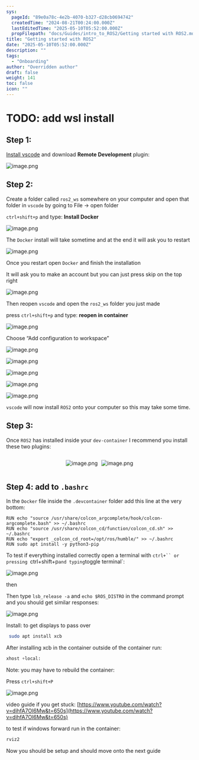 ```yaml
---
sys:
  pageId: "89e0a78c-4e2b-4070-b327-d28cb0694742"
  createdTime: "2024-08-21T00:24:00.000Z"
  lastEditedTime: "2025-05-10T05:52:00.000Z"
  propFilepath: "docs/Guides/intro_to_ROS2/Getting started with ROS2.md"
title: "Getting started with ROS2"
date: "2025-05-10T05:52:00.000Z"
description: ""
tags:
  - "Onboarding"
author: "Overridden author"
draft: false
weight: 141
toc: false
icon: ""
---
```


# TODO: add wsl install

## Step 1:

[Install vscode](https://code.visualstudio.com/download) and download **Remote Development** plugin:

![image.png](https://prod-files-secure.s3.us-west-2.amazonaws.com/d518164a-d88e-44d1-a4ee-3adb3bd8bce0/efb52993-1881-4a40-b95e-6f020334f022/image.png?X-Amz-Algorithm=AWS4-HMAC-SHA256&X-Amz-Content-Sha256=UNSIGNED-PAYLOAD&X-Amz-Credential=ASIAZI2LB466S47JC6Q5%2F20250613%2Fus-west-2%2Fs3%2Faws4_request&X-Amz-Date=20250613T220823Z&X-Amz-Expires=3600&X-Amz-Security-Token=IQoJb3JpZ2luX2VjEDUaCXVzLXdlc3QtMiJHMEUCIQCGLBvSxUFgqPowy7Asa1IV6lCUQIxG8rWDWgmaDzLkuAIgO5vHMR8K%2FjxJ5EWlMbPGuNKVq7FJ%2F48gWEWbU6n910Yq%2FwMIHhAAGgw2Mzc0MjMxODM4MDUiDGp3NvVVPk7fgF5H8yrcA%2BPuMXDsjqKsPJJiuzlD%2Biw9JtapHU4qdyYcJFEPorHmn%2B6QSTnHiFoGoFarxu7%2BLglAmt3koYCL7G5aCB%2FjOd9iX0N4S8yZ7%2FeckifpP2VTd4N%2BQEiCiXjJfzREL6msqYhA6MwAsiAbeJl9lNgW9%2FMRHXTF2TxW4E3SkN%2FtCTnSllIBwdrjSArzlsxhOyHUjFuSdFijw4ZHQ42CdYqe4Kc1GbS48FuL8h8fd7r%2BzFK8fHZ2EEBagWJLAqo0Kuwpjq9H%2BtQrzf4HuVwlTjkMrSuaJuNdXG7ZF4FDP8LAORK7Ffr8TO5DCM5Qi8Ww1zN9lWFnB%2BQkbGnhF0vw1pjxRbY%2FMKL8AXljC%2F5fujv3U6hp2yg7U43Gm7x6P2fjT0Iq79VMOO%2Ftco031kC73ZtstmEL5cP3qDeEUjyT%2B924%2B7qoPOoe4v248G4AN03MElMUiDjTRCN3n1iqzJriNf00E8Hi0dUImn%2B6Ij3mvZZdwsQnJi5pDPh%2FRVYesEMWZkBauGJpP0tZUkYeTZZ9rqSzCPxe4gRVeUcKjfsUBO6vlnY%2FkARTvcTsvqKMsqd2dSiETqkLnFO0VKrfylyjRdC0MjWENXGUr%2Fn9uwMARVMRMUVo%2FWE5sfaBZuiAZ%2BhKMPSSssIGOqUBjJI9CVyXUqTMoJRqfR8T5RMwHa40npjujRni%2FLL3PCATySt%2FLyzVH2VHNK5LtD5vETiXMxwa45tK8ap7ewQ0J7hUg7K530CNSZeykCbNSN5I1nw%2FS%2B%2FJFmQqTIq%2FLduBozwFAVFn2Sxa%2B7siyevvuU%2B%2Fa%2F47aOTX9ijdLgrJAKbAgkiMQSUTCQihm9bRFZCq%2Bx9nTK6PpjHLliPeDGgntAo1TSQW&X-Amz-Signature=5f816fcf2121e64f57cbd10d68ce97b5d91205fad9eac2b7eff551fc7dba5059&X-Amz-SignedHeaders=host&x-amz-checksum-mode=ENABLED&x-id=GetObject)

## Step 2:

Create a folder called `ros2_ws` somewhere on your computer and open that folder in `vscode` by going to File → open folder 

`ctrl+shift+p` and type: **Install Docker**

![image.png](https://prod-files-secure.s3.us-west-2.amazonaws.com/d518164a-d88e-44d1-a4ee-3adb3bd8bce0/2269dc0e-1cd5-47ff-bceb-c04ad9b2eab0/image.png?X-Amz-Algorithm=AWS4-HMAC-SHA256&X-Amz-Content-Sha256=UNSIGNED-PAYLOAD&X-Amz-Credential=ASIAZI2LB466S47JC6Q5%2F20250613%2Fus-west-2%2Fs3%2Faws4_request&X-Amz-Date=20250613T220823Z&X-Amz-Expires=3600&X-Amz-Security-Token=IQoJb3JpZ2luX2VjEDUaCXVzLXdlc3QtMiJHMEUCIQCGLBvSxUFgqPowy7Asa1IV6lCUQIxG8rWDWgmaDzLkuAIgO5vHMR8K%2FjxJ5EWlMbPGuNKVq7FJ%2F48gWEWbU6n910Yq%2FwMIHhAAGgw2Mzc0MjMxODM4MDUiDGp3NvVVPk7fgF5H8yrcA%2BPuMXDsjqKsPJJiuzlD%2Biw9JtapHU4qdyYcJFEPorHmn%2B6QSTnHiFoGoFarxu7%2BLglAmt3koYCL7G5aCB%2FjOd9iX0N4S8yZ7%2FeckifpP2VTd4N%2BQEiCiXjJfzREL6msqYhA6MwAsiAbeJl9lNgW9%2FMRHXTF2TxW4E3SkN%2FtCTnSllIBwdrjSArzlsxhOyHUjFuSdFijw4ZHQ42CdYqe4Kc1GbS48FuL8h8fd7r%2BzFK8fHZ2EEBagWJLAqo0Kuwpjq9H%2BtQrzf4HuVwlTjkMrSuaJuNdXG7ZF4FDP8LAORK7Ffr8TO5DCM5Qi8Ww1zN9lWFnB%2BQkbGnhF0vw1pjxRbY%2FMKL8AXljC%2F5fujv3U6hp2yg7U43Gm7x6P2fjT0Iq79VMOO%2Ftco031kC73ZtstmEL5cP3qDeEUjyT%2B924%2B7qoPOoe4v248G4AN03MElMUiDjTRCN3n1iqzJriNf00E8Hi0dUImn%2B6Ij3mvZZdwsQnJi5pDPh%2FRVYesEMWZkBauGJpP0tZUkYeTZZ9rqSzCPxe4gRVeUcKjfsUBO6vlnY%2FkARTvcTsvqKMsqd2dSiETqkLnFO0VKrfylyjRdC0MjWENXGUr%2Fn9uwMARVMRMUVo%2FWE5sfaBZuiAZ%2BhKMPSSssIGOqUBjJI9CVyXUqTMoJRqfR8T5RMwHa40npjujRni%2FLL3PCATySt%2FLyzVH2VHNK5LtD5vETiXMxwa45tK8ap7ewQ0J7hUg7K530CNSZeykCbNSN5I1nw%2FS%2B%2FJFmQqTIq%2FLduBozwFAVFn2Sxa%2B7siyevvuU%2B%2Fa%2F47aOTX9ijdLgrJAKbAgkiMQSUTCQihm9bRFZCq%2Bx9nTK6PpjHLliPeDGgntAo1TSQW&X-Amz-Signature=2aabb59766157bdb5fb60504caeab301c1fa4fd49b2b50f30e0c745eb1dbcf1d&X-Amz-SignedHeaders=host&x-amz-checksum-mode=ENABLED&x-id=GetObject)

The `Docker` install will take sometime and at the end it will ask you to restart

![image.png](https://prod-files-secure.s3.us-west-2.amazonaws.com/d518164a-d88e-44d1-a4ee-3adb3bd8bce0/ed233f78-be33-4b1f-b89c-9c346c0e961e/image.png?X-Amz-Algorithm=AWS4-HMAC-SHA256&X-Amz-Content-Sha256=UNSIGNED-PAYLOAD&X-Amz-Credential=ASIAZI2LB466S47JC6Q5%2F20250613%2Fus-west-2%2Fs3%2Faws4_request&X-Amz-Date=20250613T220823Z&X-Amz-Expires=3600&X-Amz-Security-Token=IQoJb3JpZ2luX2VjEDUaCXVzLXdlc3QtMiJHMEUCIQCGLBvSxUFgqPowy7Asa1IV6lCUQIxG8rWDWgmaDzLkuAIgO5vHMR8K%2FjxJ5EWlMbPGuNKVq7FJ%2F48gWEWbU6n910Yq%2FwMIHhAAGgw2Mzc0MjMxODM4MDUiDGp3NvVVPk7fgF5H8yrcA%2BPuMXDsjqKsPJJiuzlD%2Biw9JtapHU4qdyYcJFEPorHmn%2B6QSTnHiFoGoFarxu7%2BLglAmt3koYCL7G5aCB%2FjOd9iX0N4S8yZ7%2FeckifpP2VTd4N%2BQEiCiXjJfzREL6msqYhA6MwAsiAbeJl9lNgW9%2FMRHXTF2TxW4E3SkN%2FtCTnSllIBwdrjSArzlsxhOyHUjFuSdFijw4ZHQ42CdYqe4Kc1GbS48FuL8h8fd7r%2BzFK8fHZ2EEBagWJLAqo0Kuwpjq9H%2BtQrzf4HuVwlTjkMrSuaJuNdXG7ZF4FDP8LAORK7Ffr8TO5DCM5Qi8Ww1zN9lWFnB%2BQkbGnhF0vw1pjxRbY%2FMKL8AXljC%2F5fujv3U6hp2yg7U43Gm7x6P2fjT0Iq79VMOO%2Ftco031kC73ZtstmEL5cP3qDeEUjyT%2B924%2B7qoPOoe4v248G4AN03MElMUiDjTRCN3n1iqzJriNf00E8Hi0dUImn%2B6Ij3mvZZdwsQnJi5pDPh%2FRVYesEMWZkBauGJpP0tZUkYeTZZ9rqSzCPxe4gRVeUcKjfsUBO6vlnY%2FkARTvcTsvqKMsqd2dSiETqkLnFO0VKrfylyjRdC0MjWENXGUr%2Fn9uwMARVMRMUVo%2FWE5sfaBZuiAZ%2BhKMPSSssIGOqUBjJI9CVyXUqTMoJRqfR8T5RMwHa40npjujRni%2FLL3PCATySt%2FLyzVH2VHNK5LtD5vETiXMxwa45tK8ap7ewQ0J7hUg7K530CNSZeykCbNSN5I1nw%2FS%2B%2FJFmQqTIq%2FLduBozwFAVFn2Sxa%2B7siyevvuU%2B%2Fa%2F47aOTX9ijdLgrJAKbAgkiMQSUTCQihm9bRFZCq%2Bx9nTK6PpjHLliPeDGgntAo1TSQW&X-Amz-Signature=bae4af9ba19706d85446cf9a73cf40468ced243f0ce005e6aad510f54818fefb&X-Amz-SignedHeaders=host&x-amz-checksum-mode=ENABLED&x-id=GetObject)

Once you restart open `Docker` and finish the installation

It will ask you to make an account but you can just press skip on the top right

![image.png](https://prod-files-secure.s3.us-west-2.amazonaws.com/d518164a-d88e-44d1-a4ee-3adb3bd8bce0/21010ad9-1659-4fd9-9f59-9932a09b2a3d/image.png?X-Amz-Algorithm=AWS4-HMAC-SHA256&X-Amz-Content-Sha256=UNSIGNED-PAYLOAD&X-Amz-Credential=ASIAZI2LB466S47JC6Q5%2F20250613%2Fus-west-2%2Fs3%2Faws4_request&X-Amz-Date=20250613T220823Z&X-Amz-Expires=3600&X-Amz-Security-Token=IQoJb3JpZ2luX2VjEDUaCXVzLXdlc3QtMiJHMEUCIQCGLBvSxUFgqPowy7Asa1IV6lCUQIxG8rWDWgmaDzLkuAIgO5vHMR8K%2FjxJ5EWlMbPGuNKVq7FJ%2F48gWEWbU6n910Yq%2FwMIHhAAGgw2Mzc0MjMxODM4MDUiDGp3NvVVPk7fgF5H8yrcA%2BPuMXDsjqKsPJJiuzlD%2Biw9JtapHU4qdyYcJFEPorHmn%2B6QSTnHiFoGoFarxu7%2BLglAmt3koYCL7G5aCB%2FjOd9iX0N4S8yZ7%2FeckifpP2VTd4N%2BQEiCiXjJfzREL6msqYhA6MwAsiAbeJl9lNgW9%2FMRHXTF2TxW4E3SkN%2FtCTnSllIBwdrjSArzlsxhOyHUjFuSdFijw4ZHQ42CdYqe4Kc1GbS48FuL8h8fd7r%2BzFK8fHZ2EEBagWJLAqo0Kuwpjq9H%2BtQrzf4HuVwlTjkMrSuaJuNdXG7ZF4FDP8LAORK7Ffr8TO5DCM5Qi8Ww1zN9lWFnB%2BQkbGnhF0vw1pjxRbY%2FMKL8AXljC%2F5fujv3U6hp2yg7U43Gm7x6P2fjT0Iq79VMOO%2Ftco031kC73ZtstmEL5cP3qDeEUjyT%2B924%2B7qoPOoe4v248G4AN03MElMUiDjTRCN3n1iqzJriNf00E8Hi0dUImn%2B6Ij3mvZZdwsQnJi5pDPh%2FRVYesEMWZkBauGJpP0tZUkYeTZZ9rqSzCPxe4gRVeUcKjfsUBO6vlnY%2FkARTvcTsvqKMsqd2dSiETqkLnFO0VKrfylyjRdC0MjWENXGUr%2Fn9uwMARVMRMUVo%2FWE5sfaBZuiAZ%2BhKMPSSssIGOqUBjJI9CVyXUqTMoJRqfR8T5RMwHa40npjujRni%2FLL3PCATySt%2FLyzVH2VHNK5LtD5vETiXMxwa45tK8ap7ewQ0J7hUg7K530CNSZeykCbNSN5I1nw%2FS%2B%2FJFmQqTIq%2FLduBozwFAVFn2Sxa%2B7siyevvuU%2B%2Fa%2F47aOTX9ijdLgrJAKbAgkiMQSUTCQihm9bRFZCq%2Bx9nTK6PpjHLliPeDGgntAo1TSQW&X-Amz-Signature=677575b5e1c55e8ea7d491e3d36020cadcdd67e6eef96509587015a68d1c1ae5&X-Amz-SignedHeaders=host&x-amz-checksum-mode=ENABLED&x-id=GetObject)

Then reopen `vscode` and open the `ros2_ws` folder you just made

press `ctrl+shift+p` and type: **reopen in container**

![image.png](https://prod-files-secure.s3.us-west-2.amazonaws.com/d518164a-d88e-44d1-a4ee-3adb3bd8bce0/4e93b8c2-41ad-488c-8095-c74205196118/image.png?X-Amz-Algorithm=AWS4-HMAC-SHA256&X-Amz-Content-Sha256=UNSIGNED-PAYLOAD&X-Amz-Credential=ASIAZI2LB466S47JC6Q5%2F20250613%2Fus-west-2%2Fs3%2Faws4_request&X-Amz-Date=20250613T220823Z&X-Amz-Expires=3600&X-Amz-Security-Token=IQoJb3JpZ2luX2VjEDUaCXVzLXdlc3QtMiJHMEUCIQCGLBvSxUFgqPowy7Asa1IV6lCUQIxG8rWDWgmaDzLkuAIgO5vHMR8K%2FjxJ5EWlMbPGuNKVq7FJ%2F48gWEWbU6n910Yq%2FwMIHhAAGgw2Mzc0MjMxODM4MDUiDGp3NvVVPk7fgF5H8yrcA%2BPuMXDsjqKsPJJiuzlD%2Biw9JtapHU4qdyYcJFEPorHmn%2B6QSTnHiFoGoFarxu7%2BLglAmt3koYCL7G5aCB%2FjOd9iX0N4S8yZ7%2FeckifpP2VTd4N%2BQEiCiXjJfzREL6msqYhA6MwAsiAbeJl9lNgW9%2FMRHXTF2TxW4E3SkN%2FtCTnSllIBwdrjSArzlsxhOyHUjFuSdFijw4ZHQ42CdYqe4Kc1GbS48FuL8h8fd7r%2BzFK8fHZ2EEBagWJLAqo0Kuwpjq9H%2BtQrzf4HuVwlTjkMrSuaJuNdXG7ZF4FDP8LAORK7Ffr8TO5DCM5Qi8Ww1zN9lWFnB%2BQkbGnhF0vw1pjxRbY%2FMKL8AXljC%2F5fujv3U6hp2yg7U43Gm7x6P2fjT0Iq79VMOO%2Ftco031kC73ZtstmEL5cP3qDeEUjyT%2B924%2B7qoPOoe4v248G4AN03MElMUiDjTRCN3n1iqzJriNf00E8Hi0dUImn%2B6Ij3mvZZdwsQnJi5pDPh%2FRVYesEMWZkBauGJpP0tZUkYeTZZ9rqSzCPxe4gRVeUcKjfsUBO6vlnY%2FkARTvcTsvqKMsqd2dSiETqkLnFO0VKrfylyjRdC0MjWENXGUr%2Fn9uwMARVMRMUVo%2FWE5sfaBZuiAZ%2BhKMPSSssIGOqUBjJI9CVyXUqTMoJRqfR8T5RMwHa40npjujRni%2FLL3PCATySt%2FLyzVH2VHNK5LtD5vETiXMxwa45tK8ap7ewQ0J7hUg7K530CNSZeykCbNSN5I1nw%2FS%2B%2FJFmQqTIq%2FLduBozwFAVFn2Sxa%2B7siyevvuU%2B%2Fa%2F47aOTX9ijdLgrJAKbAgkiMQSUTCQihm9bRFZCq%2Bx9nTK6PpjHLliPeDGgntAo1TSQW&X-Amz-Signature=30e8e279d2a0b82c869fc78f42c0fd21fd995da823cae29838ca93fd0f72c321&X-Amz-SignedHeaders=host&x-amz-checksum-mode=ENABLED&x-id=GetObject)

Choose “Add configuration to workspace”

![image.png](https://prod-files-secure.s3.us-west-2.amazonaws.com/d518164a-d88e-44d1-a4ee-3adb3bd8bce0/9560b282-5060-4989-ba37-97e7b2c22476/image.png?X-Amz-Algorithm=AWS4-HMAC-SHA256&X-Amz-Content-Sha256=UNSIGNED-PAYLOAD&X-Amz-Credential=ASIAZI2LB466S47JC6Q5%2F20250613%2Fus-west-2%2Fs3%2Faws4_request&X-Amz-Date=20250613T220823Z&X-Amz-Expires=3600&X-Amz-Security-Token=IQoJb3JpZ2luX2VjEDUaCXVzLXdlc3QtMiJHMEUCIQCGLBvSxUFgqPowy7Asa1IV6lCUQIxG8rWDWgmaDzLkuAIgO5vHMR8K%2FjxJ5EWlMbPGuNKVq7FJ%2F48gWEWbU6n910Yq%2FwMIHhAAGgw2Mzc0MjMxODM4MDUiDGp3NvVVPk7fgF5H8yrcA%2BPuMXDsjqKsPJJiuzlD%2Biw9JtapHU4qdyYcJFEPorHmn%2B6QSTnHiFoGoFarxu7%2BLglAmt3koYCL7G5aCB%2FjOd9iX0N4S8yZ7%2FeckifpP2VTd4N%2BQEiCiXjJfzREL6msqYhA6MwAsiAbeJl9lNgW9%2FMRHXTF2TxW4E3SkN%2FtCTnSllIBwdrjSArzlsxhOyHUjFuSdFijw4ZHQ42CdYqe4Kc1GbS48FuL8h8fd7r%2BzFK8fHZ2EEBagWJLAqo0Kuwpjq9H%2BtQrzf4HuVwlTjkMrSuaJuNdXG7ZF4FDP8LAORK7Ffr8TO5DCM5Qi8Ww1zN9lWFnB%2BQkbGnhF0vw1pjxRbY%2FMKL8AXljC%2F5fujv3U6hp2yg7U43Gm7x6P2fjT0Iq79VMOO%2Ftco031kC73ZtstmEL5cP3qDeEUjyT%2B924%2B7qoPOoe4v248G4AN03MElMUiDjTRCN3n1iqzJriNf00E8Hi0dUImn%2B6Ij3mvZZdwsQnJi5pDPh%2FRVYesEMWZkBauGJpP0tZUkYeTZZ9rqSzCPxe4gRVeUcKjfsUBO6vlnY%2FkARTvcTsvqKMsqd2dSiETqkLnFO0VKrfylyjRdC0MjWENXGUr%2Fn9uwMARVMRMUVo%2FWE5sfaBZuiAZ%2BhKMPSSssIGOqUBjJI9CVyXUqTMoJRqfR8T5RMwHa40npjujRni%2FLL3PCATySt%2FLyzVH2VHNK5LtD5vETiXMxwa45tK8ap7ewQ0J7hUg7K530CNSZeykCbNSN5I1nw%2FS%2B%2FJFmQqTIq%2FLduBozwFAVFn2Sxa%2B7siyevvuU%2B%2Fa%2F47aOTX9ijdLgrJAKbAgkiMQSUTCQihm9bRFZCq%2Bx9nTK6PpjHLliPeDGgntAo1TSQW&X-Amz-Signature=d75d457b8c83943e78a4a25a78491140bb1312d0757f192f86aadc4877009c17&X-Amz-SignedHeaders=host&x-amz-checksum-mode=ENABLED&x-id=GetObject)

![image.png](https://prod-files-secure.s3.us-west-2.amazonaws.com/d518164a-d88e-44d1-a4ee-3adb3bd8bce0/2ee63f81-886b-48e8-a553-dc6e5eac99e4/image.png?X-Amz-Algorithm=AWS4-HMAC-SHA256&X-Amz-Content-Sha256=UNSIGNED-PAYLOAD&X-Amz-Credential=ASIAZI2LB466S47JC6Q5%2F20250613%2Fus-west-2%2Fs3%2Faws4_request&X-Amz-Date=20250613T220823Z&X-Amz-Expires=3600&X-Amz-Security-Token=IQoJb3JpZ2luX2VjEDUaCXVzLXdlc3QtMiJHMEUCIQCGLBvSxUFgqPowy7Asa1IV6lCUQIxG8rWDWgmaDzLkuAIgO5vHMR8K%2FjxJ5EWlMbPGuNKVq7FJ%2F48gWEWbU6n910Yq%2FwMIHhAAGgw2Mzc0MjMxODM4MDUiDGp3NvVVPk7fgF5H8yrcA%2BPuMXDsjqKsPJJiuzlD%2Biw9JtapHU4qdyYcJFEPorHmn%2B6QSTnHiFoGoFarxu7%2BLglAmt3koYCL7G5aCB%2FjOd9iX0N4S8yZ7%2FeckifpP2VTd4N%2BQEiCiXjJfzREL6msqYhA6MwAsiAbeJl9lNgW9%2FMRHXTF2TxW4E3SkN%2FtCTnSllIBwdrjSArzlsxhOyHUjFuSdFijw4ZHQ42CdYqe4Kc1GbS48FuL8h8fd7r%2BzFK8fHZ2EEBagWJLAqo0Kuwpjq9H%2BtQrzf4HuVwlTjkMrSuaJuNdXG7ZF4FDP8LAORK7Ffr8TO5DCM5Qi8Ww1zN9lWFnB%2BQkbGnhF0vw1pjxRbY%2FMKL8AXljC%2F5fujv3U6hp2yg7U43Gm7x6P2fjT0Iq79VMOO%2Ftco031kC73ZtstmEL5cP3qDeEUjyT%2B924%2B7qoPOoe4v248G4AN03MElMUiDjTRCN3n1iqzJriNf00E8Hi0dUImn%2B6Ij3mvZZdwsQnJi5pDPh%2FRVYesEMWZkBauGJpP0tZUkYeTZZ9rqSzCPxe4gRVeUcKjfsUBO6vlnY%2FkARTvcTsvqKMsqd2dSiETqkLnFO0VKrfylyjRdC0MjWENXGUr%2Fn9uwMARVMRMUVo%2FWE5sfaBZuiAZ%2BhKMPSSssIGOqUBjJI9CVyXUqTMoJRqfR8T5RMwHa40npjujRni%2FLL3PCATySt%2FLyzVH2VHNK5LtD5vETiXMxwa45tK8ap7ewQ0J7hUg7K530CNSZeykCbNSN5I1nw%2FS%2B%2FJFmQqTIq%2FLduBozwFAVFn2Sxa%2B7siyevvuU%2B%2Fa%2F47aOTX9ijdLgrJAKbAgkiMQSUTCQihm9bRFZCq%2Bx9nTK6PpjHLliPeDGgntAo1TSQW&X-Amz-Signature=b11efc6eac3537151ea0df3f6fe3f862e01b602b999378632cf1d33b0bce8274&X-Amz-SignedHeaders=host&x-amz-checksum-mode=ENABLED&x-id=GetObject)

![image.png](https://prod-files-secure.s3.us-west-2.amazonaws.com/d518164a-d88e-44d1-a4ee-3adb3bd8bce0/ae1580b2-b048-407e-aed9-b584224a7a04/image.png?X-Amz-Algorithm=AWS4-HMAC-SHA256&X-Amz-Content-Sha256=UNSIGNED-PAYLOAD&X-Amz-Credential=ASIAZI2LB466S47JC6Q5%2F20250613%2Fus-west-2%2Fs3%2Faws4_request&X-Amz-Date=20250613T220823Z&X-Amz-Expires=3600&X-Amz-Security-Token=IQoJb3JpZ2luX2VjEDUaCXVzLXdlc3QtMiJHMEUCIQCGLBvSxUFgqPowy7Asa1IV6lCUQIxG8rWDWgmaDzLkuAIgO5vHMR8K%2FjxJ5EWlMbPGuNKVq7FJ%2F48gWEWbU6n910Yq%2FwMIHhAAGgw2Mzc0MjMxODM4MDUiDGp3NvVVPk7fgF5H8yrcA%2BPuMXDsjqKsPJJiuzlD%2Biw9JtapHU4qdyYcJFEPorHmn%2B6QSTnHiFoGoFarxu7%2BLglAmt3koYCL7G5aCB%2FjOd9iX0N4S8yZ7%2FeckifpP2VTd4N%2BQEiCiXjJfzREL6msqYhA6MwAsiAbeJl9lNgW9%2FMRHXTF2TxW4E3SkN%2FtCTnSllIBwdrjSArzlsxhOyHUjFuSdFijw4ZHQ42CdYqe4Kc1GbS48FuL8h8fd7r%2BzFK8fHZ2EEBagWJLAqo0Kuwpjq9H%2BtQrzf4HuVwlTjkMrSuaJuNdXG7ZF4FDP8LAORK7Ffr8TO5DCM5Qi8Ww1zN9lWFnB%2BQkbGnhF0vw1pjxRbY%2FMKL8AXljC%2F5fujv3U6hp2yg7U43Gm7x6P2fjT0Iq79VMOO%2Ftco031kC73ZtstmEL5cP3qDeEUjyT%2B924%2B7qoPOoe4v248G4AN03MElMUiDjTRCN3n1iqzJriNf00E8Hi0dUImn%2B6Ij3mvZZdwsQnJi5pDPh%2FRVYesEMWZkBauGJpP0tZUkYeTZZ9rqSzCPxe4gRVeUcKjfsUBO6vlnY%2FkARTvcTsvqKMsqd2dSiETqkLnFO0VKrfylyjRdC0MjWENXGUr%2Fn9uwMARVMRMUVo%2FWE5sfaBZuiAZ%2BhKMPSSssIGOqUBjJI9CVyXUqTMoJRqfR8T5RMwHa40npjujRni%2FLL3PCATySt%2FLyzVH2VHNK5LtD5vETiXMxwa45tK8ap7ewQ0J7hUg7K530CNSZeykCbNSN5I1nw%2FS%2B%2FJFmQqTIq%2FLduBozwFAVFn2Sxa%2B7siyevvuU%2B%2Fa%2F47aOTX9ijdLgrJAKbAgkiMQSUTCQihm9bRFZCq%2Bx9nTK6PpjHLliPeDGgntAo1TSQW&X-Amz-Signature=fec9a8bb128e461a90336f607ad6babab3b41066538016d2eaf1a1df8d7ad220&X-Amz-SignedHeaders=host&x-amz-checksum-mode=ENABLED&x-id=GetObject)

![image.png](https://prod-files-secure.s3.us-west-2.amazonaws.com/d518164a-d88e-44d1-a4ee-3adb3bd8bce0/53255b28-f75e-430f-b9e3-c0ac8577e42b/image.png?X-Amz-Algorithm=AWS4-HMAC-SHA256&X-Amz-Content-Sha256=UNSIGNED-PAYLOAD&X-Amz-Credential=ASIAZI2LB466S47JC6Q5%2F20250613%2Fus-west-2%2Fs3%2Faws4_request&X-Amz-Date=20250613T220823Z&X-Amz-Expires=3600&X-Amz-Security-Token=IQoJb3JpZ2luX2VjEDUaCXVzLXdlc3QtMiJHMEUCIQCGLBvSxUFgqPowy7Asa1IV6lCUQIxG8rWDWgmaDzLkuAIgO5vHMR8K%2FjxJ5EWlMbPGuNKVq7FJ%2F48gWEWbU6n910Yq%2FwMIHhAAGgw2Mzc0MjMxODM4MDUiDGp3NvVVPk7fgF5H8yrcA%2BPuMXDsjqKsPJJiuzlD%2Biw9JtapHU4qdyYcJFEPorHmn%2B6QSTnHiFoGoFarxu7%2BLglAmt3koYCL7G5aCB%2FjOd9iX0N4S8yZ7%2FeckifpP2VTd4N%2BQEiCiXjJfzREL6msqYhA6MwAsiAbeJl9lNgW9%2FMRHXTF2TxW4E3SkN%2FtCTnSllIBwdrjSArzlsxhOyHUjFuSdFijw4ZHQ42CdYqe4Kc1GbS48FuL8h8fd7r%2BzFK8fHZ2EEBagWJLAqo0Kuwpjq9H%2BtQrzf4HuVwlTjkMrSuaJuNdXG7ZF4FDP8LAORK7Ffr8TO5DCM5Qi8Ww1zN9lWFnB%2BQkbGnhF0vw1pjxRbY%2FMKL8AXljC%2F5fujv3U6hp2yg7U43Gm7x6P2fjT0Iq79VMOO%2Ftco031kC73ZtstmEL5cP3qDeEUjyT%2B924%2B7qoPOoe4v248G4AN03MElMUiDjTRCN3n1iqzJriNf00E8Hi0dUImn%2B6Ij3mvZZdwsQnJi5pDPh%2FRVYesEMWZkBauGJpP0tZUkYeTZZ9rqSzCPxe4gRVeUcKjfsUBO6vlnY%2FkARTvcTsvqKMsqd2dSiETqkLnFO0VKrfylyjRdC0MjWENXGUr%2Fn9uwMARVMRMUVo%2FWE5sfaBZuiAZ%2BhKMPSSssIGOqUBjJI9CVyXUqTMoJRqfR8T5RMwHa40npjujRni%2FLL3PCATySt%2FLyzVH2VHNK5LtD5vETiXMxwa45tK8ap7ewQ0J7hUg7K530CNSZeykCbNSN5I1nw%2FS%2B%2FJFmQqTIq%2FLduBozwFAVFn2Sxa%2B7siyevvuU%2B%2Fa%2F47aOTX9ijdLgrJAKbAgkiMQSUTCQihm9bRFZCq%2Bx9nTK6PpjHLliPeDGgntAo1TSQW&X-Amz-Signature=1c1734a31a62f0ffa1e264f2187defa8d365390abb766c7c0c37910955d358eb&X-Amz-SignedHeaders=host&x-amz-checksum-mode=ENABLED&x-id=GetObject)

![image.png](https://prod-files-secure.s3.us-west-2.amazonaws.com/d518164a-d88e-44d1-a4ee-3adb3bd8bce0/7c562767-5af9-4ffb-97d1-327bcdf4ee00/image.png?X-Amz-Algorithm=AWS4-HMAC-SHA256&X-Amz-Content-Sha256=UNSIGNED-PAYLOAD&X-Amz-Credential=ASIAZI2LB466S47JC6Q5%2F20250613%2Fus-west-2%2Fs3%2Faws4_request&X-Amz-Date=20250613T220823Z&X-Amz-Expires=3600&X-Amz-Security-Token=IQoJb3JpZ2luX2VjEDUaCXVzLXdlc3QtMiJHMEUCIQCGLBvSxUFgqPowy7Asa1IV6lCUQIxG8rWDWgmaDzLkuAIgO5vHMR8K%2FjxJ5EWlMbPGuNKVq7FJ%2F48gWEWbU6n910Yq%2FwMIHhAAGgw2Mzc0MjMxODM4MDUiDGp3NvVVPk7fgF5H8yrcA%2BPuMXDsjqKsPJJiuzlD%2Biw9JtapHU4qdyYcJFEPorHmn%2B6QSTnHiFoGoFarxu7%2BLglAmt3koYCL7G5aCB%2FjOd9iX0N4S8yZ7%2FeckifpP2VTd4N%2BQEiCiXjJfzREL6msqYhA6MwAsiAbeJl9lNgW9%2FMRHXTF2TxW4E3SkN%2FtCTnSllIBwdrjSArzlsxhOyHUjFuSdFijw4ZHQ42CdYqe4Kc1GbS48FuL8h8fd7r%2BzFK8fHZ2EEBagWJLAqo0Kuwpjq9H%2BtQrzf4HuVwlTjkMrSuaJuNdXG7ZF4FDP8LAORK7Ffr8TO5DCM5Qi8Ww1zN9lWFnB%2BQkbGnhF0vw1pjxRbY%2FMKL8AXljC%2F5fujv3U6hp2yg7U43Gm7x6P2fjT0Iq79VMOO%2Ftco031kC73ZtstmEL5cP3qDeEUjyT%2B924%2B7qoPOoe4v248G4AN03MElMUiDjTRCN3n1iqzJriNf00E8Hi0dUImn%2B6Ij3mvZZdwsQnJi5pDPh%2FRVYesEMWZkBauGJpP0tZUkYeTZZ9rqSzCPxe4gRVeUcKjfsUBO6vlnY%2FkARTvcTsvqKMsqd2dSiETqkLnFO0VKrfylyjRdC0MjWENXGUr%2Fn9uwMARVMRMUVo%2FWE5sfaBZuiAZ%2BhKMPSSssIGOqUBjJI9CVyXUqTMoJRqfR8T5RMwHa40npjujRni%2FLL3PCATySt%2FLyzVH2VHNK5LtD5vETiXMxwa45tK8ap7ewQ0J7hUg7K530CNSZeykCbNSN5I1nw%2FS%2B%2FJFmQqTIq%2FLduBozwFAVFn2Sxa%2B7siyevvuU%2B%2Fa%2F47aOTX9ijdLgrJAKbAgkiMQSUTCQihm9bRFZCq%2Bx9nTK6PpjHLliPeDGgntAo1TSQW&X-Amz-Signature=f882e3f774e88806f71fc6063a1ba687f8f930690dcd443e1bafee79710da05c&X-Amz-SignedHeaders=host&x-amz-checksum-mode=ENABLED&x-id=GetObject)

`vscode` will now install `ROS2` onto your computer so this may take some time.

## Step 3:

Once `ROS2` has installed inside your `dev-container` I recommend you install these two plugins:

<div style="display: flex;flex-direction: row; column-gap:10px; max-width: 630px;justify-content: center;">
<div>

![image.png](https://prod-files-secure.s3.us-west-2.amazonaws.com/d518164a-d88e-44d1-a4ee-3adb3bd8bce0/3fc3d550-5a54-4ba1-ba6b-faa01cdb7369/image.png?X-Amz-Algorithm=AWS4-HMAC-SHA256&X-Amz-Content-Sha256=UNSIGNED-PAYLOAD&X-Amz-Credential=ASIAZI2LB466XQW4LNUT%2F20250613%2Fus-west-2%2Fs3%2Faws4_request&X-Amz-Date=20250613T220826Z&X-Amz-Expires=3600&X-Amz-Security-Token=IQoJb3JpZ2luX2VjEDUaCXVzLXdlc3QtMiJHMEUCIDil88ebfAFrS9hqhcULiDSHVkBQD%2Fp3uDqLfuBb2v3MAiEAkGFRqG0KCuqYIy5srCwgfrZeoto%2Fc32wcg5rq%2BlWbQEq%2FwMIHhAAGgw2Mzc0MjMxODM4MDUiDAUccPF9%2B5Vz4TboZCrcAx%2B5i3W3Hz21ErVbjQtJmkYg4MibevIhhbQnRupr%2FqSzkBsmLTYpbTDIBAFz1lSCdDBsiiefvz%2F8qM%2BPxlGABDqgiCi8KDg6piZqs77s%2ByJJ8TaR0zC0qBPFEkcFwU0hQE7K3%2Biq4XX%2FkirxdwufZDLtfuWQe%2BUFXtTU654y3Y0Hil3du8tmCNoYGf3PolGUCb5zpA%2F7bsiMqwGH8EscQb%2FJpcJaI8Yeo8juq8ZNL2dKhZ%2BvxM3wvlCqyLlPhdUjKEbcatfbVQVgr2DI0ad%2Ff68NWTQnynnPi83akrLvH2TQWd5s4zHSNfUdP2vRkoiyDSxltfeH%2FVHvMBkv6nG7kFIsLKB2H0KhkmScDzhtLwKGAg9b7N8lVgrj7R28NHxZyW4vOR2ikdCht9I9vnQg2mrVeGjxvgJpRbqE3KLk5%2FNxt3S6pa3i0k6VjURaMqfbKdi3mAe5L1wxm5SAdoeZLMvEkvSgFhcCroO7JN3dREEaxrS2yy1oAFB8dub8P2RwcoIvybsD98m1SHA9TmFhABcAQnsktbF3II6yGgQIzFa0rZwonMczpxno%2BZ6FgRPkXFhR9nCf5dgWTKqxmbR%2FIm1goTS7sVcYqKHY4x20HSVj4m7RHnuq%2ByjCEIE%2FMMuSssIGOqUBwYY%2By7SqS03h9zoG79rs6BMEAohSj1sh1no9mkY03U%2BpQmwBHK7fj67dE1ECb%2FU8MfhCekDfyheonYBvQoLpJA5Vfy5orK7DOgQMsOA6tcOvVILLkFxAoULD0KkIiWzqJn6plAllLLf2Nn8QS9smXhAbXpAeK3c0uYuplIfPKrbFJIobOAtQjS1QOsnbTgln9N6D%2FVTdL5B60tjBii3aq94E4jiR&X-Amz-Signature=09d9cd638ad19116e44eed12d5207770de8a04ff6b999e4ec02952bdfdb8d597&X-Amz-SignedHeaders=host&x-amz-checksum-mode=ENABLED&x-id=GetObject)

</div>
<div>

![image.png](https://prod-files-secure.s3.us-west-2.amazonaws.com/d518164a-d88e-44d1-a4ee-3adb3bd8bce0/d994cc66-13c2-4093-a5a3-f84cf4601a82/image.png?X-Amz-Algorithm=AWS4-HMAC-SHA256&X-Amz-Content-Sha256=UNSIGNED-PAYLOAD&X-Amz-Credential=ASIAZI2LB466VOZXUQPT%2F20250613%2Fus-west-2%2Fs3%2Faws4_request&X-Amz-Date=20250613T220826Z&X-Amz-Expires=3600&X-Amz-Security-Token=IQoJb3JpZ2luX2VjEDUaCXVzLXdlc3QtMiJHMEUCIQCn2rCSKkvQrnJPeZezgT0I1rKxm8M6YMifLmFkP2dRIwIgZ6ddqDK2C%2FDedmqmlhJ9uHmiQTH8JsLExLxdV1QgHoMq%2FwMIHRAAGgw2Mzc0MjMxODM4MDUiDLD5x4IjLzrsWwrhkyrcA7E5h0yHoEnKK%2BAj2oSQC%2F1u2sBoNqHALb%2B8eVraLGqOwCuiXSdodtgjFoW2tZ%2FRtvlIQmdykJyKC1SWNtidoLUib7jhdY0tBu4LGK7ZyRjtV7PZbbSjA9AGD5zTXc7VAz4%2BFZ8RSM8FT7%2Fxy5w38t%2BLJ8cpOvxe4f3Vlrk5uoUEcEr11n%2BzmdRSsLahOKOaekuVMurvheAEJwCJgovnpMYLcxQrrgeKqvXpGnZUw234DP9uLXa6805H8HrBiutKv%2FaVa%2B3u78%2BwYZADYO3VXuy5M%2FYW8TUd5sKPReB%2BkRxpYZH5pFBV%2BrBGzIEoAh0sXdMTLbildhq9RXzjYHlEWMBsvSiCjwP0DCWJBNVwWFcQ621EIzJUiNtG1fskmQ0e3nIJ4G2b7CzONDIOUtKjS4tdkQEdst5PxuWiZyWPiUXkDfmWCVWCSkmchLsQlFZDgcQq26EaL9io6ZvSSTHlxd6EgY7O0tI33Uwo9nW0seIxFr9vmnnLFi%2BCx5z6GhzoWaoU9GYd4Z5lwobl5x9YwxFwK4GqXngTra9w%2BG4IFIm3zg7%2B8NUNMPC1NC2qzCsF3fF6iv%2BW4Aki0Aueb2kiitwX3L1NxiWoPhoI72YFg6UhoPtWG5KuATE5EdXaML6SssIGOqUB9TyzrYqKa0u4GQEc%2FY9g07R1sSZ1WstrWCqQ%2FQjgR6YnXfmgnhv%2B84EGwuBuxua2Q3WYzz%2Btn%2BobVzNFBK1O7Ue%2B8keX5Nq0xTJpfKQJSxmAVBv0c%2FdT3nEnbO7OYuO9%2BLQFUB%2B8b5CYjWcJedZziXltXnjNusL76KKBEK0KIbelJj%2BAgSp8dUT%2FUclV%2Fiq%2Bm3GjZCsJdW9D3y0tuOEMw%2Fhit42f&X-Amz-Signature=112cb19273a669d5972f6558ec0de2869dc04fba6ab8eb631fb2436246113e51&X-Amz-SignedHeaders=host&x-amz-checksum-mode=ENABLED&x-id=GetObject)

</div>
</div>

## Step 4: add to `.bashrc`

In the `Docker` file inside the `.devcontainer` folder add this line at the very bottom: 

```docker
RUN echo "source /usr/share/colcon_argcomplete/hook/colcon-argcomplete.bash" >> ~/.bashrc
RUN echo "source /usr/share/colcon_cd/function/colcon_cd.sh" >> ~/.bashrc
RUN echo "export _colcon_cd_root=/opt/ros/humble/" >> ~/.bashrc
RUN sudo apt install -y python3-pip 
```

To test if everything installed correctly open a terminal with `ctrl+`` or pressing `ctrl+shift+p` and typing `toggle terminal`:

![image.png](https://prod-files-secure.s3.us-west-2.amazonaws.com/d518164a-d88e-44d1-a4ee-3adb3bd8bce0/6a4943d8-b04e-4c02-9a58-775f3384d1a5/image.png?X-Amz-Algorithm=AWS4-HMAC-SHA256&X-Amz-Content-Sha256=UNSIGNED-PAYLOAD&X-Amz-Credential=ASIAZI2LB466S47JC6Q5%2F20250613%2Fus-west-2%2Fs3%2Faws4_request&X-Amz-Date=20250613T220823Z&X-Amz-Expires=3600&X-Amz-Security-Token=IQoJb3JpZ2luX2VjEDUaCXVzLXdlc3QtMiJHMEUCIQCGLBvSxUFgqPowy7Asa1IV6lCUQIxG8rWDWgmaDzLkuAIgO5vHMR8K%2FjxJ5EWlMbPGuNKVq7FJ%2F48gWEWbU6n910Yq%2FwMIHhAAGgw2Mzc0MjMxODM4MDUiDGp3NvVVPk7fgF5H8yrcA%2BPuMXDsjqKsPJJiuzlD%2Biw9JtapHU4qdyYcJFEPorHmn%2B6QSTnHiFoGoFarxu7%2BLglAmt3koYCL7G5aCB%2FjOd9iX0N4S8yZ7%2FeckifpP2VTd4N%2BQEiCiXjJfzREL6msqYhA6MwAsiAbeJl9lNgW9%2FMRHXTF2TxW4E3SkN%2FtCTnSllIBwdrjSArzlsxhOyHUjFuSdFijw4ZHQ42CdYqe4Kc1GbS48FuL8h8fd7r%2BzFK8fHZ2EEBagWJLAqo0Kuwpjq9H%2BtQrzf4HuVwlTjkMrSuaJuNdXG7ZF4FDP8LAORK7Ffr8TO5DCM5Qi8Ww1zN9lWFnB%2BQkbGnhF0vw1pjxRbY%2FMKL8AXljC%2F5fujv3U6hp2yg7U43Gm7x6P2fjT0Iq79VMOO%2Ftco031kC73ZtstmEL5cP3qDeEUjyT%2B924%2B7qoPOoe4v248G4AN03MElMUiDjTRCN3n1iqzJriNf00E8Hi0dUImn%2B6Ij3mvZZdwsQnJi5pDPh%2FRVYesEMWZkBauGJpP0tZUkYeTZZ9rqSzCPxe4gRVeUcKjfsUBO6vlnY%2FkARTvcTsvqKMsqd2dSiETqkLnFO0VKrfylyjRdC0MjWENXGUr%2Fn9uwMARVMRMUVo%2FWE5sfaBZuiAZ%2BhKMPSSssIGOqUBjJI9CVyXUqTMoJRqfR8T5RMwHa40npjujRni%2FLL3PCATySt%2FLyzVH2VHNK5LtD5vETiXMxwa45tK8ap7ewQ0J7hUg7K530CNSZeykCbNSN5I1nw%2FS%2B%2FJFmQqTIq%2FLduBozwFAVFn2Sxa%2B7siyevvuU%2B%2Fa%2F47aOTX9ijdLgrJAKbAgkiMQSUTCQihm9bRFZCq%2Bx9nTK6PpjHLliPeDGgntAo1TSQW&X-Amz-Signature=c298fd696c85c854519107ecca5d1d3d114c6cb766fafe24d154933999d6ec6e&X-Amz-SignedHeaders=host&x-amz-checksum-mode=ENABLED&x-id=GetObject)

then 

Then type `lsb_release -a` and `echo $ROS_DISTRO` in the command prompt and you should get similar responses:

![image.png](https://prod-files-secure.s3.us-west-2.amazonaws.com/d518164a-d88e-44d1-a4ee-3adb3bd8bce0/3e635dec-a805-4e85-8b9e-d000e5b71a4e/image.png?X-Amz-Algorithm=AWS4-HMAC-SHA256&X-Amz-Content-Sha256=UNSIGNED-PAYLOAD&X-Amz-Credential=ASIAZI2LB466S47JC6Q5%2F20250613%2Fus-west-2%2Fs3%2Faws4_request&X-Amz-Date=20250613T220823Z&X-Amz-Expires=3600&X-Amz-Security-Token=IQoJb3JpZ2luX2VjEDUaCXVzLXdlc3QtMiJHMEUCIQCGLBvSxUFgqPowy7Asa1IV6lCUQIxG8rWDWgmaDzLkuAIgO5vHMR8K%2FjxJ5EWlMbPGuNKVq7FJ%2F48gWEWbU6n910Yq%2FwMIHhAAGgw2Mzc0MjMxODM4MDUiDGp3NvVVPk7fgF5H8yrcA%2BPuMXDsjqKsPJJiuzlD%2Biw9JtapHU4qdyYcJFEPorHmn%2B6QSTnHiFoGoFarxu7%2BLglAmt3koYCL7G5aCB%2FjOd9iX0N4S8yZ7%2FeckifpP2VTd4N%2BQEiCiXjJfzREL6msqYhA6MwAsiAbeJl9lNgW9%2FMRHXTF2TxW4E3SkN%2FtCTnSllIBwdrjSArzlsxhOyHUjFuSdFijw4ZHQ42CdYqe4Kc1GbS48FuL8h8fd7r%2BzFK8fHZ2EEBagWJLAqo0Kuwpjq9H%2BtQrzf4HuVwlTjkMrSuaJuNdXG7ZF4FDP8LAORK7Ffr8TO5DCM5Qi8Ww1zN9lWFnB%2BQkbGnhF0vw1pjxRbY%2FMKL8AXljC%2F5fujv3U6hp2yg7U43Gm7x6P2fjT0Iq79VMOO%2Ftco031kC73ZtstmEL5cP3qDeEUjyT%2B924%2B7qoPOoe4v248G4AN03MElMUiDjTRCN3n1iqzJriNf00E8Hi0dUImn%2B6Ij3mvZZdwsQnJi5pDPh%2FRVYesEMWZkBauGJpP0tZUkYeTZZ9rqSzCPxe4gRVeUcKjfsUBO6vlnY%2FkARTvcTsvqKMsqd2dSiETqkLnFO0VKrfylyjRdC0MjWENXGUr%2Fn9uwMARVMRMUVo%2FWE5sfaBZuiAZ%2BhKMPSSssIGOqUBjJI9CVyXUqTMoJRqfR8T5RMwHa40npjujRni%2FLL3PCATySt%2FLyzVH2VHNK5LtD5vETiXMxwa45tK8ap7ewQ0J7hUg7K530CNSZeykCbNSN5I1nw%2FS%2B%2FJFmQqTIq%2FLduBozwFAVFn2Sxa%2B7siyevvuU%2B%2Fa%2F47aOTX9ijdLgrJAKbAgkiMQSUTCQihm9bRFZCq%2Bx9nTK6PpjHLliPeDGgntAo1TSQW&X-Amz-Signature=0f705bd43e3769fed860bfff424d90c44df7481a95ef3f4fa366a77d1124b3fd&X-Amz-SignedHeaders=host&x-amz-checksum-mode=ENABLED&x-id=GetObject)

Install:  to get displays to pass over

```bash
 sudo apt install xcb
```

After installing xcb in the container outside of the container run:

```python
xhost +local:
```

Note: you may have to rebuild the container:

Press `ctrl+shift+P`

![image.png](https://prod-files-secure.s3.us-west-2.amazonaws.com/d518164a-d88e-44d1-a4ee-3adb3bd8bce0/6c2be660-2618-4c38-9c26-53554f7a0b7b/image.png?X-Amz-Algorithm=AWS4-HMAC-SHA256&X-Amz-Content-Sha256=UNSIGNED-PAYLOAD&X-Amz-Credential=ASIAZI2LB466S47JC6Q5%2F20250613%2Fus-west-2%2Fs3%2Faws4_request&X-Amz-Date=20250613T220823Z&X-Amz-Expires=3600&X-Amz-Security-Token=IQoJb3JpZ2luX2VjEDUaCXVzLXdlc3QtMiJHMEUCIQCGLBvSxUFgqPowy7Asa1IV6lCUQIxG8rWDWgmaDzLkuAIgO5vHMR8K%2FjxJ5EWlMbPGuNKVq7FJ%2F48gWEWbU6n910Yq%2FwMIHhAAGgw2Mzc0MjMxODM4MDUiDGp3NvVVPk7fgF5H8yrcA%2BPuMXDsjqKsPJJiuzlD%2Biw9JtapHU4qdyYcJFEPorHmn%2B6QSTnHiFoGoFarxu7%2BLglAmt3koYCL7G5aCB%2FjOd9iX0N4S8yZ7%2FeckifpP2VTd4N%2BQEiCiXjJfzREL6msqYhA6MwAsiAbeJl9lNgW9%2FMRHXTF2TxW4E3SkN%2FtCTnSllIBwdrjSArzlsxhOyHUjFuSdFijw4ZHQ42CdYqe4Kc1GbS48FuL8h8fd7r%2BzFK8fHZ2EEBagWJLAqo0Kuwpjq9H%2BtQrzf4HuVwlTjkMrSuaJuNdXG7ZF4FDP8LAORK7Ffr8TO5DCM5Qi8Ww1zN9lWFnB%2BQkbGnhF0vw1pjxRbY%2FMKL8AXljC%2F5fujv3U6hp2yg7U43Gm7x6P2fjT0Iq79VMOO%2Ftco031kC73ZtstmEL5cP3qDeEUjyT%2B924%2B7qoPOoe4v248G4AN03MElMUiDjTRCN3n1iqzJriNf00E8Hi0dUImn%2B6Ij3mvZZdwsQnJi5pDPh%2FRVYesEMWZkBauGJpP0tZUkYeTZZ9rqSzCPxe4gRVeUcKjfsUBO6vlnY%2FkARTvcTsvqKMsqd2dSiETqkLnFO0VKrfylyjRdC0MjWENXGUr%2Fn9uwMARVMRMUVo%2FWE5sfaBZuiAZ%2BhKMPSSssIGOqUBjJI9CVyXUqTMoJRqfR8T5RMwHa40npjujRni%2FLL3PCATySt%2FLyzVH2VHNK5LtD5vETiXMxwa45tK8ap7ewQ0J7hUg7K530CNSZeykCbNSN5I1nw%2FS%2B%2FJFmQqTIq%2FLduBozwFAVFn2Sxa%2B7siyevvuU%2B%2Fa%2F47aOTX9ijdLgrJAKbAgkiMQSUTCQihm9bRFZCq%2Bx9nTK6PpjHLliPeDGgntAo1TSQW&X-Amz-Signature=0e1af44924ecaeba7f85c49d01d1f639a3d7151e909024a35af4237b0a0356e1&X-Amz-SignedHeaders=host&x-amz-checksum-mode=ENABLED&x-id=GetObject)

video guide if you get stuck: [https://www.youtube.com/watch?v=dihfA7Ol6Mw&t=650s](https://www.youtube.com/watch?v=dihfA7Ol6Mw&t=650s)

to test if windows forward run in the container:

```bash
rviz2
```

Now you should be setup and should move onto the next guide 
